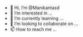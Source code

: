- 👋 Hi, I’m @Manikantasd
- 👀 I’m interested in ...
- 🌱 I’m currently learning ...
- 💞️ I’m looking to collaborate on ...
- 📫 How to reach me ...

<!---
Manikantasd/Manikantasd is a ✨ special ✨ repository because its `README.md` (this file) appears on your GitHub profile.
You can click the Preview link to take a look at your changes.
--
